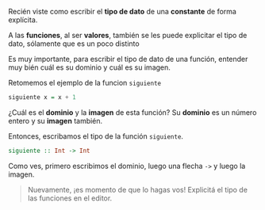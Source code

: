 Recién viste como escribir el **tipo de dato** de una **constante** de forma explícita.

A las **funciones**, al ser **valores**, también se les puede explicitar el tipo de dato, sólamente que es un poco distinto

Es muy importante, para escribir el tipo de dato de una función, entender muy bién cuál es su dominio y cuál es su imagen.

Retomemos el ejemplo de la funcion `siguiente`

```haskell
siguiente x = x + 1
```

¿Cuál es el **dominio** y la **imagen** de esta función? Su **dominio** es un número entero y su **imagen** también.

Entonces, escribamos el tipo de la función `siguiente`.

```haskell
siguiente :: Int -> Int
```

Como ves, primero escribimos el dominio, luego una flecha `->` y luego la imagen. 

> Nuevamente, ¡es momento de que lo hagas vos! Explicitá el tipo de las funciones en el editor.